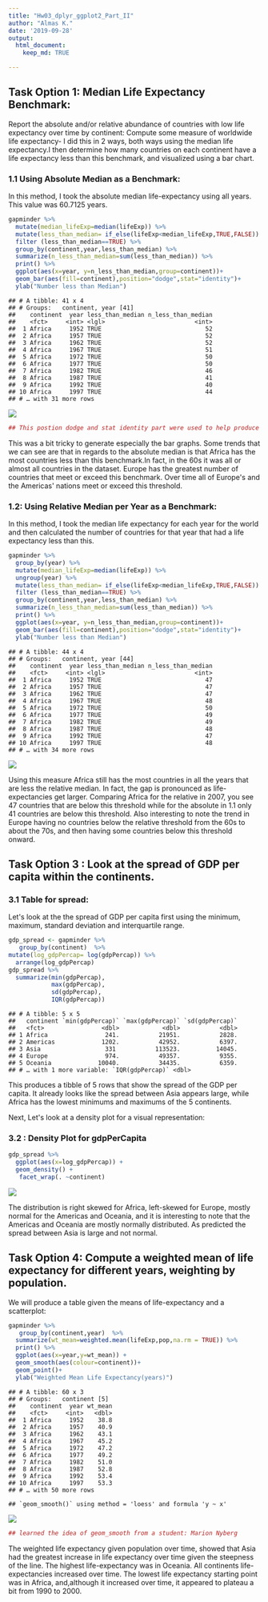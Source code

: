 ```yaml
---
title: "Hw03_dplyr_ggplot2_Part_II"
author: "Almas K."
date: '2019-09-28'
output:
  html_document:
    keep_md: TRUE

---
```



## Task Option 1: Median Life Expectancy Benchmark: 

 Report the absolute and/or relative abundance of countries with low life expectancy over time by continent: Compute some measure of worldwide life expectancy- I did this in 2 ways, both ways using the median life expectancy.I then determine how many countries on each continent have a life expectancy less than this benchmark, and visualized using a bar chart. 

### 1.1 Using Absolute Median as a Benchmark:

In this method, I took the absolute median life-expectancy using all years. This value was 60.7125 years.


```r
gapminder %>%
  mutate(median_lifeExp=median(lifeExp)) %>%
  mutate(less_than_median= if_else(lifeExp<median_lifeExp,TRUE,FALSE)) %>% 
  filter (less_than_median==TRUE) %>%
  group_by(continent,year,less_than_median) %>%
  summarize(n_less_than_median=sum(less_than_median)) %>%
  print() %>%
  ggplot(aes(x=year, y=n_less_than_median,group=continent))+
  geom_bar(aes(fill=continent),position="dodge",stat="identity")+
  ylab("Number less than Median")
```

```
## # A tibble: 41 x 4
## # Groups:   continent, year [41]
##    continent  year less_than_median n_less_than_median
##    <fct>     <int> <lgl>                         <int>
##  1 Africa     1952 TRUE                             52
##  2 Africa     1957 TRUE                             52
##  3 Africa     1962 TRUE                             52
##  4 Africa     1967 TRUE                             51
##  5 Africa     1972 TRUE                             50
##  6 Africa     1977 TRUE                             50
##  7 Africa     1982 TRUE                             46
##  8 Africa     1987 TRUE                             41
##  9 Africa     1992 TRUE                             40
## 10 Africa     1997 TRUE                             44
## # … with 31 more rows
```

![](Hw03_dplyr_ggplot2_Part_II_files/figure-html/unnamed-chunk-1-1.png)<!-- -->

```r
## This postion dodge and stat identity part were used to help produce grouped bar charts next to each other and make it visually more appealing, learned this from: https://www.r-graph-gallery.com/48-grouped-barplot-with-ggplot2.html
```

This was a bit tricky to generate especially the bar graphs. Some trends that we can see are that in regards to the absolute median is that Africa has the most countries less than this benchmark.In fact, in the 60s it was all or almost all countries in the dataset. Europe has the greatest number of countries that meet or exceed this benchmark. Over time all of Europe's and the Americas' nations meet or exceed this threshold. 

### 1.2: Using Relative Median per Year as a Benchmark: 

In this method, I took the median life expectancy for each year for the world  and then calculated the number of countries for that year that had a life expectancy less than this. 


```r
gapminder %>%
  group_by(year) %>%
  mutate(median_lifeExp=median(lifeExp)) %>%
  ungroup(year) %>%
  mutate(less_than_median= if_else(lifeExp<median_lifeExp,TRUE,FALSE)) %>%
  filter (less_than_median==TRUE) %>%
  group_by(continent,year,less_than_median) %>%
  summarize(n_less_than_median=sum(less_than_median)) %>%
  print() %>%
  ggplot(aes(x=year, y=n_less_than_median,group=continent))+
  geom_bar(aes(fill=continent),position="dodge",stat="identity")+
  ylab("Number less than Median")
```

```
## # A tibble: 44 x 4
## # Groups:   continent, year [44]
##    continent  year less_than_median n_less_than_median
##    <fct>     <int> <lgl>                         <int>
##  1 Africa     1952 TRUE                             47
##  2 Africa     1957 TRUE                             47
##  3 Africa     1962 TRUE                             47
##  4 Africa     1967 TRUE                             48
##  5 Africa     1972 TRUE                             50
##  6 Africa     1977 TRUE                             49
##  7 Africa     1982 TRUE                             49
##  8 Africa     1987 TRUE                             48
##  9 Africa     1992 TRUE                             47
## 10 Africa     1997 TRUE                             48
## # … with 34 more rows
```

![](Hw03_dplyr_ggplot2_Part_II_files/figure-html/unnamed-chunk-2-1.png)<!-- -->

Using this measure Africa still has the most countries in all the years that are less the relative median. In fact, the gap is pronounced as life-expectancies get larger. Comparing Africa for the relative in 2007, you see 47 countries that are below this threshold while for the absolute in 1.1 only 41 countries are below this threshold. Also interesting to note the trend in Europe having no countries below the relative threshold from the 60s to about the 70s, and then having some countries below this threshold onward. 

## Task Option 3 : Look at the spread of GDP per capita within the continents.

### 3.1 Table for spread:
Let's look at the the spread of GDP per capita first using the minimum, maximum, standard deviation and interquartile range. 

```r
gdp_spread <- gapminder %>%
   group_by(continent)  %>%
mutate(log_gdpPercap= log(gdpPercap)) %>%
  arrange(log_gdpPercap)
gdp_spread %>%
  summarize(min(gdpPercap),
            max(gdpPercap),
            sd(gdpPercap),
            IQR(gdpPercap))
```

```
## # A tibble: 5 x 5
##   continent `min(gdpPercap)` `max(gdpPercap)` `sd(gdpPercap)`
##   <fct>                <dbl>            <dbl>           <dbl>
## 1 Africa                241.           21951.           2828.
## 2 Americas             1202.           42952.           6397.
## 3 Asia                  331           113523.          14045.
## 4 Europe                974.           49357.           9355.
## 5 Oceania             10040.           34435.           6359.
## # … with 1 more variable: `IQR(gdpPercap)` <dbl>
```

This produces a tibble of 5 rows that show the spread of the GDP per capita. It already looks like the spread between Asia appears large, while Africa has the lowest minimums and maximums of the 5 continents. 

Next, Let's look at a density plot for a visual representation: 

### 3.2 : Density Plot for gdpPerCapita

```r
gdp_spread %>%
  ggplot(aes(x=log_gdpPercap)) +
  geom_density() +
   facet_wrap(. ~continent) 
```

![](Hw03_dplyr_ggplot2_Part_II_files/figure-html/unnamed-chunk-4-1.png)<!-- -->


The distribution is right skewed for Africa, left-skewed for Europe, mostly normal for the Americas and Oceania, and it is interesting to note that the Americas and Oceania are mostly normally distributed. As predicted the spread between Asia is large and not normal. 

## Task Option 4: Compute a weighted mean of life expectancy for different years, weighting by population. 

We will produce a table given the means of life-expectancy and a scatterplot:

```r
gapminder %>%
   group_by(continent,year)  %>%
  summarize(wt_mean=weighted.mean(lifeExp,pop,na.rm = TRUE)) %>%
  print() %>%
  ggplot(aes(x=year,y=wt_mean)) +
  geom_smooth(aes(colour=continent))+
  geom_point()+
  ylab("Weighted Mean Life Expectancy(years)")
```

```
## # A tibble: 60 x 3
## # Groups:   continent [5]
##    continent  year wt_mean
##    <fct>     <int>   <dbl>
##  1 Africa     1952    38.8
##  2 Africa     1957    40.9
##  3 Africa     1962    43.1
##  4 Africa     1967    45.2
##  5 Africa     1972    47.2
##  6 Africa     1977    49.2
##  7 Africa     1982    51.0
##  8 Africa     1987    52.8
##  9 Africa     1992    53.4
## 10 Africa     1997    53.3
## # … with 50 more rows
```

```
## `geom_smooth()` using method = 'loess' and formula 'y ~ x'
```

![](Hw03_dplyr_ggplot2_Part_II_files/figure-html/unnamed-chunk-5-1.png)<!-- -->

```r
## learned the idea of geom_smooth from a student: Marion Nyberg
```

The weighted life expectancy given population over time, showed that Asia had the greatest increase in life expectancy over time given the steepness of the line. The highest life-expectancy was in Oceania. All continents life-expectancies increased over time. The lowest life expectancy starting point was in Africa, and,although it increased over time, it appeared to plateau a bit from 1990 to 2000. 


